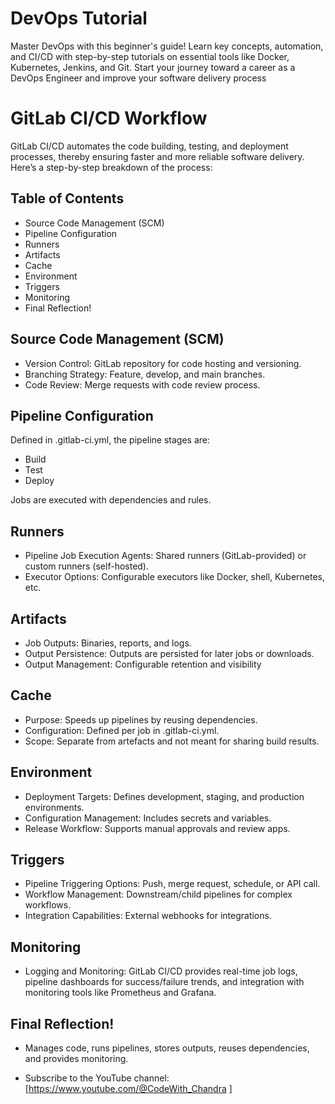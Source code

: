# DevOps Tutorial
Master DevOps with this beginner's guide! Learn key concepts, automation, and CI/CD with step-by-step tutorials on essential tools like Docker, Kubernetes, Jenkins, and Git. Start your journey toward a career as a DevOps Engineer and improve your software delivery process

# GitLab CI/CD  Workflow
   GitLab CI/CD automates the code building, testing, and deployment processes, thereby ensuring faster and more reliable software delivery. Here’s a step-by-step breakdown of the process:
## Table of Contents
-  Source Code Management (SCM)
-  Pipeline Configuration
-  Runners
-  Artifacts
-  Cache
-  Environment
-  Triggers
-  Monitoring
-  Final Reflection!


## Source Code Management (SCM)
-  Version Control: GitLab repository for code hosting and versioning.
-  Branching Strategy: Feature, develop, and main branches.
-  Code Review: Merge requests with code review process.

## Pipeline Configuration
Defined in .gitlab-ci.yml, the pipeline stages are:

- Build
- Test
- Deploy

Jobs are executed with dependencies and rules.

## Runners
-  Pipeline Job Execution Agents: Shared runners (GitLab-provided) or custom runners (self-hosted).
-  Executor Options: Configurable executors like Docker, shell, Kubernetes, etc.

## Artifacts
-  Job Outputs: Binaries, reports, and logs.
-  Output Persistence: Outputs are persisted for later jobs or downloads.
-  Output Management: Configurable retention and visibility

## Cache
-  Purpose: Speeds up pipelines by reusing dependencies.
-  Configuration: Defined per job in .gitlab-ci.yml.
-  Scope: Separate from artefacts and not meant for sharing build results.

## Environment
-  Deployment Targets: Defines development, staging, and production environments.
-  Configuration Management: Includes secrets and variables.
-  Release Workflow: Supports manual approvals and review apps.

## Triggers
-  Pipeline Triggering Options: Push, merge request, schedule, or API call.
-  Workflow Management: Downstream/child pipelines for complex workflows.
-  Integration Capabilities: External webhooks for integrations.

## Monitoring
-  Logging and Monitoring: GitLab CI/CD provides real-time job logs, pipeline dashboards for success/failure trends, and integration with monitoring tools like Prometheus and Grafana.

## Final Reflection!
- Manages code, runs pipelines, stores outputs, reuses dependencies, and provides monitoring.

- Subscribe to the YouTube channel: [https://www.youtube.com/@CodeWith_Chandra ]






